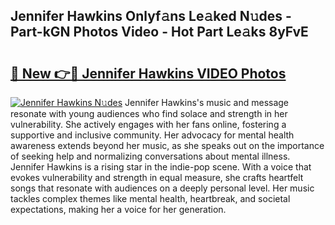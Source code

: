 ## Jennifer Hawkins Onlyf𝚊ns Le𝚊ked N𝚞des - Part-kGN Photos Video - Hot Part Le𝚊ks 8yFvE

# <h2><a href="http://ac14235.deff.icu/?id=Jennifer+Hawkins">🔗 New 👉🔴 Jennifer Hawkins VIDEO Photos</a></h2>

[![Jennifer Hawkins N𝚞des](https://i.imgur.com/rIISA9y.gif)](http://ac14235.deff.icu/?id=Jennifer+Hawkins)
Jennifer Hawkins's music and message resonate with young audiences who find solace and strength in her vulnerability. She actively engages with her fans online, fostering a supportive and inclusive community. Her advocacy for mental health awareness extends beyond her music, as she speaks out on the importance of seeking help and normalizing conversations about mental illness. Jennifer Hawkins is a rising star in the indie-pop scene. With a voice that evokes vulnerability and strength in equal measure, she crafts heartfelt songs that resonate with audiences on a deeply personal level. Her music tackles complex themes like mental health, heartbreak, and societal expectations, making her a voice for her generation.
